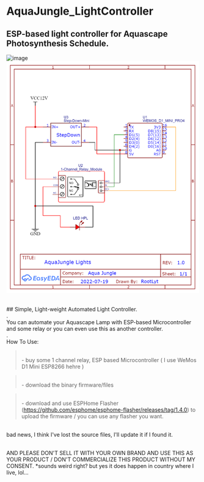 # AquaJungle_LightController
## ESP-based light controller for Aquascape Photosynthesis Schedule.

![image](https://user-images.githubusercontent.com/72824435/206025527-810b6dc4-38d9-4cc2-a72d-b700840ec8f7.png)
![image](https://github.com/rootlyt/AquaJungle_LightController/blob/main/Schematic_AquaJungleLights_2022-07-19.png)

<br /> ## Simple, Light-weight Automated Light Controller.
<br />.
<br />You can automate your Aquascape Lamp with ESP-based Microcontroller and some relay or you can even use this as another controller.
<br />.
<br />How To Use:
> <br /> - buy some 1 channel relay, ESP based Microcontroller ( I use WeMos D1 Mini ESP8266 hehre )

> <br /> - download the binary firmware/files

> <br /> - download and use ESPHome Flasher (https://github.com/esphome/esphome-flasher/releases/tag/1.4.0) to upload the firmware / you can use any flasher you want.

<br />bad news, I think I've lost the source files, I'll update it if I found it.

<br /> AND PLEASE DON'T SELL IT WITH YOUR OWN BRAND AND USE THIS AS YOUR PRODUCT / DON'T COMMERCIALIZE THIS PRODUCT WITHOUT MY CONSENT. *sounds weird right? but yes it does happen in country where I live, lol...
